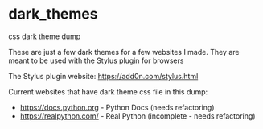 # dark_themes
css dark theme dump

These are just a few dark themes for a few websites I made. They are meant to be used with the Stylus plugin for browsers

The Stylus plugin website: https://add0n.com/stylus.html

Current websites that have dark theme css file in this dump:

- https://docs.python.org - Python Docs (needs refactoring)
- https://realpython.com/ - Real Python (incomplete - needs refactoring)
